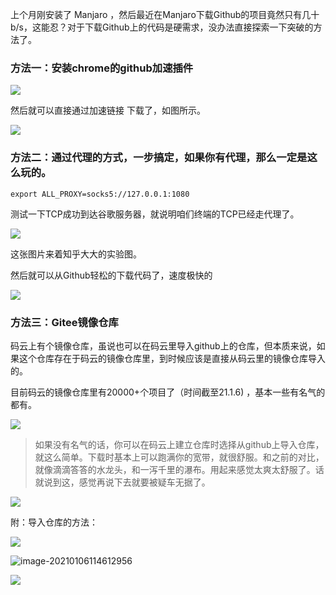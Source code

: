 上个月刚安装了 Manjaro ，然后最近在Manjaro下载Github的项目竟然只有几十b/s，这能忍？对于下载Github上的代码是硬需求，没办法直接探索一下突破的方法了。

### 方法一：安装chrome的github加速插件

![](https://cdn.jsdelivr.net/gh/Kanna-jiahe/blogimage/img/20210106113501.png)

然后就可以直接通过加速链接 下载了，如图所示。

![](https://cdn.jsdelivr.net/gh/Kanna-jiahe/blogimage/img/20210106113542.png)

### 方法二：通过代理的方式，一步搞定，如果你有代理，那么一定是这么玩的。

```text
export ALL_PROXY=socks5://127.0.0.1:1080
```

测试一下TCP成功到达谷歌服务器，就说明咱们终端的TCP已经走代理了。

![](https://cdn.jsdelivr.net/gh/Kanna-jiahe/blogimage/img/20210106113638.jpeg)

这张图片来着知乎大大的实验图。

然后就可以从Github轻松的下载代码了，速度极快的

![](https://cdn.jsdelivr.net/gh/Kanna-jiahe/blogimage/img/20210106113728.png)

### 方法三：Gitee镜像仓库

码云上有个镜像仓库，虽说也可以在码云里导入github上的仓库，但本质来说，如果这个仓库存在于码云的镜像仓库里，到时候应该是直接从码云里的镜像仓库导入的。

目前码云的镜像仓库里有20000+个项目了（时间截至21.1.6) ，基本一些有名气的都有。

![](https://cdn.jsdelivr.net/gh/Kanna-jiahe/blogimage/img/20210106113851.png)



> 如果没有名气的话，你可以在码云上建立仓库时选择从github上导入仓库，就这么简单。下载时基本上可以跑满你的宽带，就很舒服。和之前的对比，就像滴滴答答的水龙头，和一泻千里的瀑布。用起来感觉太爽太舒服了。话就说到这，感觉再说下去就要被疑车无据了。

![](https://cdn.jsdelivr.net/gh/Kanna-jiahe/blogimage/img/20210106114443.png)

附：导入仓库的方法：

![](https://cdn.jsdelivr.net/gh/Kanna-jiahe/blogimage/img/20210106114546.png)

![image-20210106114612956](https://cdn.jsdelivr.net/gh/Kanna-jiahe/blogimage/img/20210106114615.png)

![](https://cdn.jsdelivr.net/gh/Kanna-jiahe/blogimage/img/20210106114707.png)



